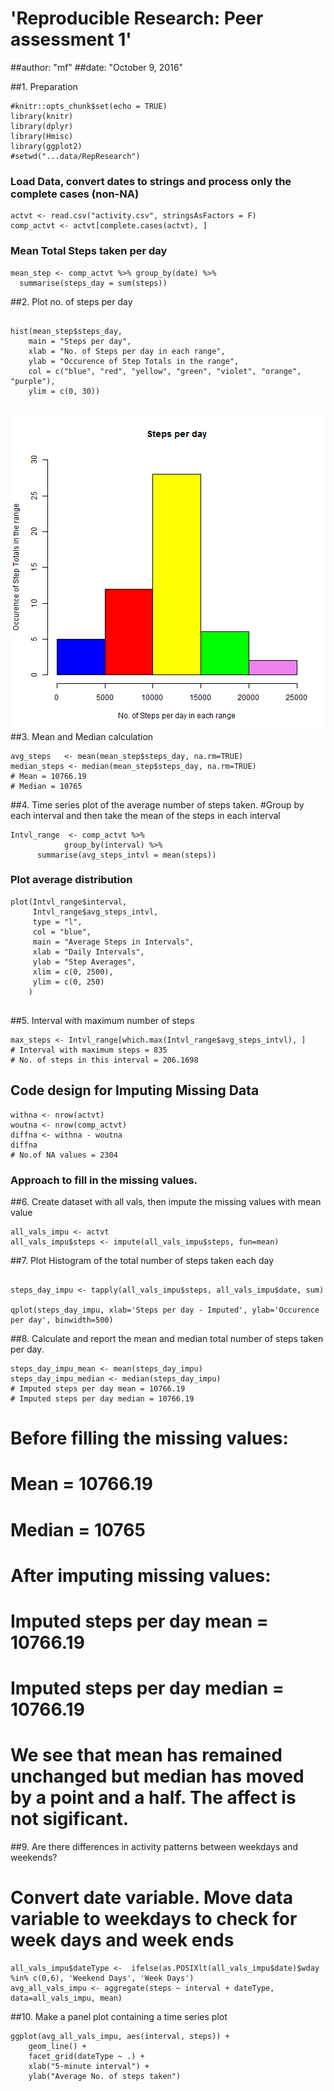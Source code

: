 
# 'Reproducible Research: Peer assessment 1'
##author: "mf"
##date: "October 9, 2016"

##1. Preparation
```{r}
#knitr::opts_chunk$set(echo = TRUE)
library(knitr)
library(dplyr)
library(Hmisc)
library(ggplot2)
#setwd("...data/RepResearch")
```

### Load Data, convert dates to strings and process only the complete cases (non-NA)

```{r}
actvt <- read.csv("activity.csv", stringsAsFactors = F)
comp_actvt <- actvt[complete.cases(actvt), ]
```
### Mean Total Steps taken per day

``` {r}
mean_step <- comp_actvt %>% group_by(date) %>% 
  summarise(steps_day = sum(steps))

```


##2. Plot no. of steps per day

```{r}

hist(mean_step$steps_day, 
    main = "Steps per day",
    xlab = "No. of Steps per day in each range",
    ylab = "Occurence of Step Totals in the range",
    col = c("blue", "red", "yellow", "green", "violet", "orange", "purple"),
    ylim = c(0, 30))
    
```
![](figure/unnamed-chunk-4-1.png)<!-- -->
##3. Mean and Median calculation

```{r}
avg_steps   <- mean(mean_step$steps_day, na.rm=TRUE)
median_steps <- median(mean_step$steps_day, na.rm=TRUE)
# Mean = 10766.19
# Median = 10765
```

##4. Time series plot of the average number of steps taken. 
#Group by each interval and then take the mean of the steps in each interval

```{r}
Intvl_range  <- comp_actvt %>% 
            group_by(interval) %>% 
      summarise(avg_steps_intvl = mean(steps))
```

### Plot average distribution

```{r}
plot(Intvl_range$interval, 
     Intvl_range$avg_steps_intvl, 
     type = "l", 
     col = "blue", 
     main = "Average Steps in Intervals",
     xlab = "Daily Intervals",
     ylab = "Step Averages",
     xlim = c(0, 2500),
     ylim = c(0, 250)
    )
    
```

##5. Interval with maximum number of steps

```{r}
max_steps <- Intvl_range[which.max(Intvl_range$avg_steps_intvl), ]
# Interval with maximum steps = 835
# No. of steps in this interval = 206.1698
```

## Code design for Imputing Missing Data

```{r}
withna <- nrow(actvt)
woutna <- nrow(comp_actvt)
diffna <- withna - woutna
diffna
# No.of NA values = 2304
```

### Approach to fill in the missing values.
##6. Create dataset with all vals, then impute the missing values with mean value
```{r}
all_vals_impu <- actvt
all_vals_impu$steps <- impute(all_vals_impu$steps, fun=mean)

```
##7. Plot Histogram of the total number of steps taken each day

```{r}

steps_day_impu <- tapply(all_vals_impu$steps, all_vals_impu$date, sum)

qplot(steps_day_impu, xlab='Steps per day - Imputed', ylab='Occurence per day', binwidth=500)
```
##8. Calculate and report the mean and median total number of steps taken per day.
```{r}
steps_day_impu_mean <- mean(steps_day_impu)
steps_day_impu_median <- median(steps_day_impu)
# Imputed steps per day mean = 10766.19
# Imputed steps per day median = 10766.19
```
# Before filling the missing values:
# Mean = 10766.19
# Median = 10765
# After imputing missing values:
# Imputed steps per day mean = 10766.19
# Imputed steps per day median = 10766.19
# We see that mean has remained unchanged but median has moved by a point and a half. The affect is not sigificant.

##9. Are there differences in activity patterns between weekdays and weekends?


# Convert date variable. Move data variable to weekdays to check for week days and week ends
```{r}
all_vals_impu$dateType <-  ifelse(as.POSIXlt(all_vals_impu$date)$wday %in% c(0,6), 'Weekend Days', 'Week Days')
avg_all_vals_impu <- aggregate(steps ~ interval + dateType, data=all_vals_impu, mean)
```

##10. Make a panel plot containing a time series plot

```{r}
ggplot(avg_all_vals_impu, aes(interval, steps)) + 
    geom_line() + 
    facet_grid(dateType ~ .) +
    xlab("5-minute interval") + 
    ylab("Average No. of steps taken")

```
